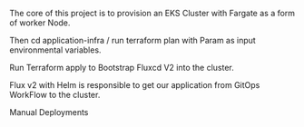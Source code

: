 
The core of this project is to provision an EKS Cluster with Fargate as a form of worker Node.

Then cd application-infra / run terraform plan with Param as input environmental variables.

Run Terraform apply to Bootstrap Fluxcd V2 into the cluster.

Flux v2 with Helm is responsible to get our application from GitOps WorkFlow to the cluster. 

Manual Deployments 

